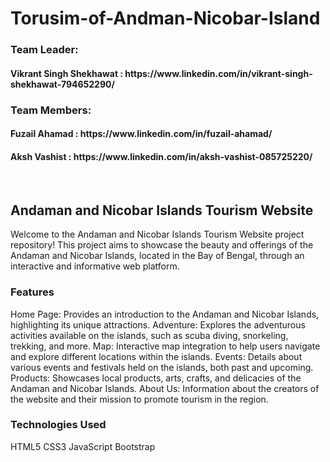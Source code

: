 # Torusim-of-Andman-Nicobar-Island

<h3>Team Leader: </h3> 
<h4>Vikrant Singh Shekhawat : https://www.linkedin.com/in/vikrant-singh-shekhawat-794652290/</h4>

<h3>Team Members: </h3> 
<h4>Fuzail Ahamad : https://www.linkedin.com/in/fuzail-ahamad/</h4>
<h4>Aksh Vashist : https://www.linkedin.com/in/aksh-vashist-085725220/</h4>


<br>


<h2>Andaman and Nicobar Islands Tourism Website</h2>

Welcome to the Andaman and Nicobar Islands Tourism Website project repository! This project aims to showcase the beauty and offerings of the Andaman and Nicobar Islands, located in the Bay of Bengal, through an interactive and informative web platform.

<h3>Features</h3>
Home Page: Provides an introduction to the Andaman and Nicobar Islands, highlighting its unique attractions.
Adventure: Explores the adventurous activities available on the islands, such as scuba diving, snorkeling, trekking, and more.
Map: Interactive map integration to help users navigate and explore different locations within the islands.
Events: Details about various events and festivals held on the islands, both past and upcoming.
Products: Showcases local products, arts, crafts, and delicacies of the Andaman and Nicobar Islands.
About Us: Information about the creators of the website and their mission to promote tourism in the region.


<h3>Technologies Used</h3>
HTML5
CSS3
JavaScript
Bootstrap

